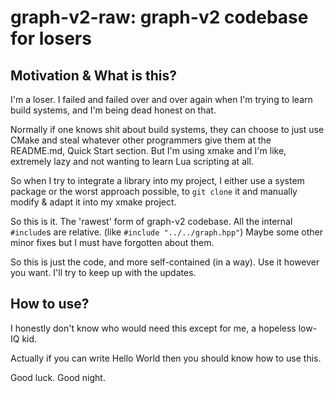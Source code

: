 # graph-v2-raw: graph-v2 codebase for losers

## Motivation & What is this?

I'm a loser. I failed and failed over and over again when I'm trying to learn build systems, and I'm being dead honest on that.

Normally if one knows shit about build systems, they can choose to just use CMake and steal whatever other programmers give them at the README.md, Quick Start section. But I'm using xmake and I'm like, extremely lazy and not wanting to learn Lua scripting at all.

So when I try to integrate a library into my project, I either use a system package or the worst approach possible, to `git clone` it and manually modify & adapt it into my xmake project.

So this is it. The 'rawest' form of graph-v2 codebase. All the internal `#include`s are relative. (like `#include "../../graph.hpp"`) Maybe some other minor fixes but I must have forgotten about them.

So this is just the code, and more self-contained (in a way). Use it however you want. I'll try to keep up with the updates.

## How to use?

I honestly don't know who would need this except for me, a hopeless low-IQ kid.

Actually if you can write Hello World then you should know how to use this.

Good luck. Good night.